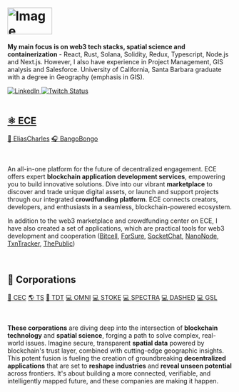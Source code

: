 # <img src="https://github.com/elicharlese/elicharlese/assets/61543012/308d0382-d956-4e02-986b-677a6efa4823" alt="Image" style="width: 100px; height:60px; padding: 0px;">

<div>
  <p><strong>My main focus is on web3 tech stacks, spatial science and containerization</strong> - React, Rust, Solana, Solidity, Redux, Typescript, Node.js and Next.js. However, I also have experience in Project Management, GIS analysis and Salesforce. University of California, Santa Barbara graduate with a degree in Geography (emphasis in GIS).</p>
  <a href="https://www.linkedin.com/in/elicharlese/">
    <img
      src="https://img.shields.io/static/v1?logo=linkedin&style=flat-square&color=7dbee3&label=LinkedIn&message=%E2%98%86"
      alt="LinkedIn"
    />
  </a>
  <a href="https://www.twitch.tv/bangobongo17">
    <img 
      alt="Twitch Status" 
      src="https://img.shields.io/twitch/status/bangobongo17?color=7dbee3&logoColor=7dbee3&style=flat-square"
    />
  </a>
  </a>
</div>
<br/>

## [⚛️ ECE](https://timeforabreak.x)

[🌴 EliasCharles](https://eliascharles.shop)  [🎧 BangoBongo](https://bangobongo.store)

<br/>

An all-in-one platform for the future of decentralized engagement. ECE offers expert **blockchain application development services**, empowering you to build innovative solutions. Dive into our vibrant **marketplace** to discover and trade unique digital assets, or launch and support projects through our integrated **crowdfunding platform**. ECE connects creators, developers, and enthusiasts in a seamless, blockchain-powered ecosystem.

In addition to the web3 marketplace and crowdfunding center on ECE, I have also created a set of applications, which are practical tools for web3 development and cooperation ([Bitcell](https://bitcell.vercel.app), [ForSure](https://for-sure.vercel.app), [SocketChat](https://socket-chat-platform.vercel.app), [NanoNode](https://nano-node-live.vercel.app), [TxnTracker](https://txn-tracker.vercel.app), [ThePublic](https://the-public-network.vercel.app))

<br/>

## 🏢 Corporations

[🛒 CEC](https://github.com/Creative-Ecommerce-Co/app)
[🌎 TS](https://github.com/TerraSolstice/app)
[🔐 TDT](https://github.com/Tradent/app)
[💻 OMNI](https://github.com/OMNI-VISIONS/app)
[💻 STOKE](https://github.com/STOKE-CLI/app)
[💻 SPECTRA](https://github.com/SPECTRA-SPATIAL/app)
[💻 DASHED](https://github.com/DASHED-OS/app)
[💻 GSL](https://github.com/GSL-AI/app)

<br/>

**These corporations** are diving deep into the intersection of **blockchain technology** and **spatial science**, forging a path to solve complex, real-world issues. Imagine secure, transparent **spatial data** powered by blockchain's trust layer, combined with cutting-edge geographic insights. This potent fusion is fueling the creation of groundbreaking **decentralized applications** that are set to **reshape industries** and **reveal unseen potential** across frontiers. It's about building a more connected, verifiable, and intelligently mapped future, and these companies are making it happen.
